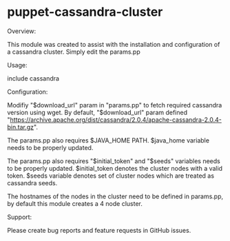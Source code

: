 puppet-cassandra-cluster
========================

Overview:

This module was created to assist with the installation and configuration of a cassandra cluster. Simply edit the params.pp

Usage:

include cassandra

Configuration:

Modifiy "$download_url" param in "params.pp" to fetch required cassandra version using wget. By default, "$download_url" param defined "https://archive.apache.org/dist/cassandra/2.0.4/apache-cassandra-2.0.4-bin.tar.gz".

The params.pp also requires $JAVA_HOME PATH. $java_home variable needs to be properly updated.

The params.pp also requires "$initial_token" and "$seeds" variables needs to be properly updated. $initial_token denotes the cluster nodes with a valid token. $seeds variable denotes set of cluster nodes which are treated as cassandra seeds.

The hostnames of the nodes in the cluster need to be defined in params.pp, by default this module creates a 4 node cluster.


Support:

Please create bug reports and feature requests in GitHub issues.
